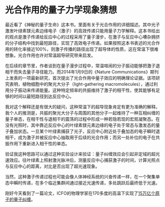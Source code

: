 # 光合作用的量子力学现象猜想

最近看了《神秘的量子生命》这本书。里面有关于光合作用的详细描述。其中光子激发叶绿素镁元素边缘电子（激子）的高效传递只能用量子力学解释。这本书给出的观点是激子传递给反应中心的过程采用了量子漫步，在激子与反应中心嘈杂拥挤的分子结构中找到最短路径，实现了高效电子传递。如果按照这本书表述的光合作用的转化率接近100%，则激子传播的路径出现了超导体的性质，这在常温下很难想象。光合作用也许对常温超导研究带来启发。

在后续的章节里，作者谈到在量子漫步过程中，常温喧闹的分子振动能够把激子退相干而失去量子寻径能力。而2014年1月9日的《Nature Communications》期刊上发表的一项最新研究，首次提出了光合作用中量子效应的明确理论证据。该项研究表明，植物细胞中的聚光大分子（light-gathering macromolecules），通过利用分子振动来传递能量。这种特定频率的共振维持了激子的相干性，使其能够有足够的时间以最短路径到达反应中心。

我对这个解释还是有很大的疑问，这种常温下的超导现象肯定有更为准确的解释。我个人的推测是，共振的聚光大分子与周围的其他分子一起维持了一种互相纠缠的量子单态，在相干性与退相干的震荡的过程中形成一种若隐若现的宏观凝聚态。在没有光照时，其中靠近反应中心的叶绿素镁元素边缘的电子处于常态与激发态的量子叠加状态。一旦某个叶绿素捕获了光子，反应中心附近处于叠加态的电子瞬时退相干，成为激子并被反应中心抽取用于后续的光合作用；而另一处补位的电子在共振作用下重新进入相干性的单态。

验证我这种思路可以通过这种实验设计来验证：量子纠缠效应会引起非定域的超光速效应。往叶绿素上照射激光脉冲后，测量反应中心捕获激子的时间，计算光照点与反应中心的距离，对比是否出现了超光速现象。

当然，这种激子传递过程也可能会像人体神经系统的兴奋传递一样，在一个聚集单态中瞬时传递，在多个临近集群间通过接近光速传递，多处跳跃后最终低于光速。

刚好今天看到了一篇论文，ICFO的物理学家在170多度的高温下实现了[15万亿个原子的量子纠缠](https://tech.sina.com.cn/d/v/2020-07-13/doc-iivhvpwx5030937.shtml?qq-pf-to=pcqq.c2c)。

